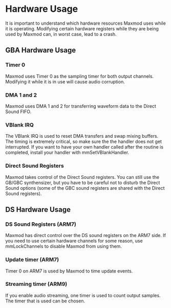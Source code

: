 # Hardware Usage

It is important to understand which hardware resources Maxmod uses while it is
operating. Modifying certain hardware registers while they are being used by
Maxmod can, in worst case, lead to a crash.

## GBA Hardware Usage

### Timer 0

Maxmod uses Timer 0 as the sampling timer for both output channels. Modifying it
while it is in use will cause audio corruption.

### DMA 1 and 2

Maxmod uses DMA 1 and 2 for transferring waveform data to the Direct Sound FIFO.

### VBlank IRQ

The VBlank IRQ is used to reset DMA transfers and swap mixing buffers. The
timing is extremely critical, so make sure the the handler does not get
interrupted. If you want to have your own handler called after the routine is
completed, install your handler with mmSetVBlankHandler.

### Direct Sound Registers

Maxmod takes control of the Direct Sound registers. You can still use the GB/GBC
synthensizer, but you have to be careful not to disturb the Direct Sound options
(some of the GBC sound registers are shared with the Direct Sound registers).

## DS Hardware Usage

### DS Sound Registers (ARM7)

Maxmod has direct control over the DS sound registers on the ARM7 side. If you
need to use certain hardware channels for some reason, use mmLockChannels to
disable Maxmod from using them.

### Update timer (ARM7)

Timer 0 on ARM7 is used by Maxmod to time update events.

### Streaming timer (ARM9)

If you enable audio streaming, one timer is used to count output samples. The
timer that is used can be chosen.
